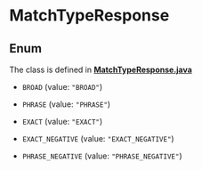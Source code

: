 

# MatchTypeResponse

## Enum

The class is defined in **[MatchTypeResponse.java](../../src/main/java/org/openapitools/model/MatchTypeResponse.java)**


* `BROAD` (value: `"BROAD"`)

* `PHRASE` (value: `"PHRASE"`)

* `EXACT` (value: `"EXACT"`)

* `EXACT_NEGATIVE` (value: `"EXACT_NEGATIVE"`)

* `PHRASE_NEGATIVE` (value: `"PHRASE_NEGATIVE"`)



